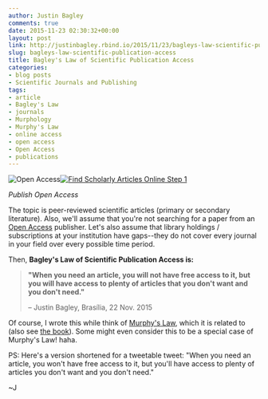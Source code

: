 ```yaml
---
author: Justin Bagley
comments: true
date: 2015-11-23 02:30:32+00:00
layout: post
link: http://justinbagley.rbind.io/2015/11/23/bagleys-law-scientific-publication-access/
slug: bagleys-law-scientific-publication-access
title: Bagley's Law of Scientific Publication Access
categories:
- blog posts
- Scientific Journals and Publishing
tags:
- article
- Bagley's Law
- journals
- Murphology
- Murphy's Law
- online access
- open access
- Open Access
- publications
---
```


![Open Access](/images/images-2.jpeg)[![Find Scholarly Articles Online Step 1](/images/670px-Find-Scholarly-Articles-Online-Step-1-Version-2-300x226.jpg)](/images/670px-Find-Scholarly-Articles-Online-Step-1-Version-2.jpg)

_Publish Open Access_

The topic is peer-reviewed scientific articles (primary or secondary literature). Also, we'll assume that you're not searching for a paper from an [Open Access](https://en.wikipedia.org/wiki/Open_access) publisher. Let's also assume that library holdings / subscriptions at your institution have gaps--they do not cover every journal in your field over every possible time period.

Then, **Bagley's Law of Scientific Publication Access is:**

>**"When you need an article, you will not have free access to it, but you will have access to plenty of articles that you don't want and you don't need."**
>
>– Justin Bagley, Brasília, 22 Nov. 2015

Of course, I wrote this while think of [Murphy's Law](https://en.wikipedia.org/wiki/Murphy%27s_law), which it is related to (also see [the book](https://books.google.com.br/books?id=dTl9BAAAQBAJ&pg=PT106&lpg=PT106&dq=cochrane's+aphorism&source=bl&ots=ycRuPwJxPy&sig=-P-9iupTaZGwpnZouS1FSOKAl2Y&hl=en&sa=X&ved=0ahUKEwiM_qn6laXJAhVQmJAKHd8JC-QQ6AEISDAH#v=onepage&q=cochrane's%20aphorism&f=false)). Some might even consider this to be a special case of Murphy's Law! haha.

PS: Here's a version shortened for a tweetable tweet: "When you need an article, you won't have free access to it, but you'll have access to plenty of articles you don't want and you don't need."

~J
